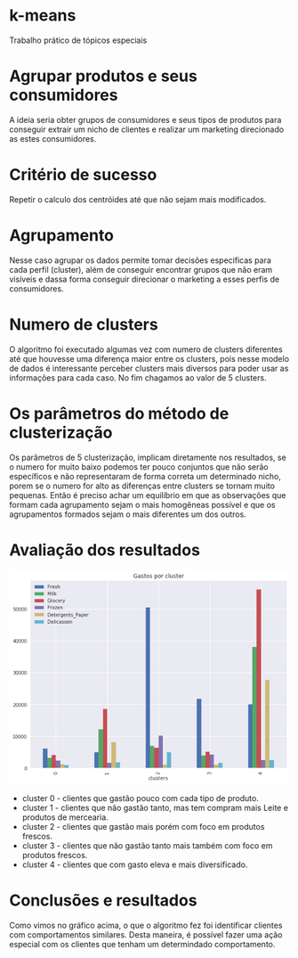 # k-means
Trabalho prático de tópicos especiais
# Agrupar produtos e seus consumidores
A ideia seria obter grupos de consumidores e seus tipos de produtos para conseguir extrair um nicho de clientes e realizar um marketing direcionado as estes consumidores.
# Critério de sucesso
Repetir o calculo dos centróides até que não sejam mais modificados.
# Agrupamento
Nesse caso agrupar os dados permite tomar decisões especificas para cada perfil (cluster), além de conseguir encontrar grupos que não eram visíveis e dassa forma conseguir direcionar o marketing a esses perfis de consumidores.

# Numero de clusters
O algoritmo foi executado algumas vez com numero de clusters diferentes até que houvesse uma diferença maior entre os clusters, pois nesse modelo de dados é interessante perceber clusters mais diversos para poder usar as informações para cada caso. No fim chagamos ao valor de 5 clusters.

# Os parâmetros do método de clusterização
Os parâmetros de 5 clusterização, implicam diretamente nos resultados, se o numero for muito baixo podemos ter pouco conjuntos que não serão específicos e não representaram de forma correta um determinado nicho, porem se o numero for alto as diferenças entre clusters se tornam muito pequenas. Então é preciso achar um equilíbrio em que as observações que formam cada agrupamento sejam o mais homogêneas possível e que os agrupamentos formados sejam o mais diferentes um dos outros.

# Avaliação dos resultados
![Gráfico](https://github.com/mauriliosfc/k-means/blob/master/km1)

* cluster 0 - clientes que gastão pouco com cada tipo de produto.
* cluster 1 - clientes que não gastão tanto, mas tem compram mais Leite e produtos de mercearia.
* cluster 2 - clientes que gastão mais porém com foco em produtos frescos.
* cluster 3 - clientes que não gastão tanto mais também com foco em produtos frescos.
* cluster 4 - clientes que com gasto eleva e mais diversificado.

# Conclusões e resultados
Como vimos no gráfico acima, o que o algoritmo fez  foi identificar clientes com comportamentos similares. Desta maneira, é possível fazer uma ação especial com os clientes que tenham um determindado comportamento.
